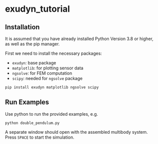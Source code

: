 # exudyn_tutorial

## Installation
It is assumed that you have already installed Python Version 3.8 or higher, as well as the pip manager.

First we need to install the necessary packages:
- `exudyn`: base package
- `matplotlib`: for plotting sensor data
- `ngsolve`: for FEM computation
- `scipy`: needed for `ngsolve` package
```
pip install exudyn matplotlib ngsolve scipy
```

## Run Examples
Use python to run the provided examples, e.g.
```
python double_pendulum.py
```
A separate window should open with the assembled multibody system. Press `SPACE` to start the simulation.
